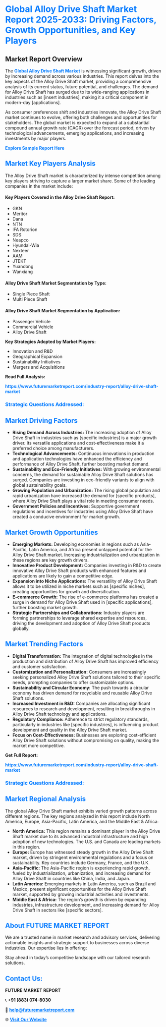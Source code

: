 <h1 style="color: #007BFF;">Global Alloy Drive Shaft Market Report 2025-2033: Driving Factors, Growth Opportunities, and Key Players</h1>

<section id="overview">
<h2>Market Report Overview</h2>
<p>The <a href="https://www.futuremarketreport.com/industry-report/alloy-drive-shaft-market" style="color: #007BFF; text-decoration: none;"><strong>Global Alloy Drive Shaft Market</strong></a> is witnessing significant growth, driven by increasing demand across various industries. This report delves into the key aspects of the Alloy Drive Shaft market, providing a comprehensive analysis of its current status, future potential, and challenges. The demand for Alloy Drive Shaft has surged due to its wide-ranging applications in industries such as [insert industries], making it a critical component in modern-day [applications].</p>
<p>As consumer preferences shift and industries innovate, the Alloy Drive Shaft market continues to evolve, offering both challenges and opportunities for stakeholders. The global market is expected to expand at a substantial compound annual growth rate (CAGR) over the forecast period, driven by technological advancements, emerging applications, and increasing investments by major players.</p>
</section>

<section id="overview">
<p><a href="https://www.futuremarketreport.com/request-sample/reportId=126669" style="color: #007BFF; text-decoration: none;"><strong>Explore Sample Report Here</strong></a></p>
</section>

<section id="key-players">
<h2 style="color: #007BFF;">Market Key Players Analysis</h2>
<p>The Alloy Drive Shaft market is characterized by intense competition among key players striving to capture a larger market share. Some of the leading companies in the market include:</p>
<h4>Key Players Covered in the Alloy Drive Shaft Report:</h4>
<ul><li>GKN</li><li>Meritor</li><li>Dana</li><li>NTN</li><li>IFA Rotorion</li><li>SDS</li><li>Neapco</li><li>Hyundai-Wia</li><li>Nexteer</li><li>AAM</li><li>JTEKT</li><li>Yuandong</li><li>Wanxiang</li></ul>
<h4>Alloy Drive Shaft Market Segmentation by Type:</h4>
<ul><li>Single Piece Shaft</li><li>Multi Piece Shaft</li></ul>

<h4>Alloy Drive Shaft Market Segmentation by Application:</h4>
<ul><li>Passenger Vehicle</li><li>Commercial Vehicle</li><li>Alloy Drive Shaft</li></ul>
<p><strong>Key Strategies Adopted by Market Players:</strong></p>
<ul>
<li>Innovation and R&D</li>
<li>Geographical Expansion</li>
<li>Sustainability Initiatives</li>
<li>Mergers and Acquisitions</li>
</ul>
</section>

<section>
<p><strong>Read Full Analysis: </strong></p><a href="https://www.futuremarketreport.com/industry-report/alloy-drive-shaft-market" style="color: #007BFF; text-decoration: none;"><strong>https://www.futuremarketreport.com/industry-report/alloy-drive-shaft-market</strong></a>
<h3 style="color: #007BFF;">Strategic Questions Addressed:</h3>
</section>

<section id="driving-factors">
<h2 style="color: #007BFF;">Market Driving Factors</h2>
<ul>
<li><strong>Rising Demand Across Industries:</strong> The increasing adoption of Alloy Drive Shaft in industries such as [specific industries] is a major growth driver. Its versatile applications and cost-effectiveness make it a preferred choice among manufacturers.</li>
<li><strong>Technological Advancements:</strong> Continuous innovations in production and application technologies have enhanced the efficiency and performance of Alloy Drive Shaft, further boosting market demand.</li>
<li><strong>Sustainability and Eco-Friendly Initiatives:</strong> With growing environmental concerns, the demand for sustainable Alloy Drive Shaft solutions has surged. Companies are investing in eco-friendly variants to align with global sustainability goals.</li>
<li><strong>Growing Population and Urbanization:</strong> The rising global population and rapid urbanization have increased the demand for [specific products], where Alloy Drive Shaft plays a vital role in meeting consumer needs.</li>
<li><strong>Government Policies and Incentives:</strong> Supportive government regulations and incentives for industries using Alloy Drive Shaft have created a conducive environment for market growth.</li>
</ul>
</section>

<section id="growth-opportunities">
<h2 style="color: #007BFF;">Market Growth Opportunities</h2>
<ul>
<li><strong>Emerging Markets:</strong> Developing economies in regions such as Asia-Pacific, Latin America, and Africa present untapped potential for the Alloy Drive Shaft market. Increasing industrialization and urbanization in these regions are key growth drivers.</li>
<li><strong>Innovative Product Development:</strong> Companies investing in R&D to create innovative Alloy Drive Shaft products with enhanced features and applications are likely to gain a competitive edge.</li>
<li><strong>Expansion into Niche Applications:</strong> The versatility of Alloy Drive Shaft allows it to be utilized in niche markets such as [specific niches], creating opportunities for growth and diversification.</li>
<li><strong>E-commerce Growth:</strong> The rise of e-commerce platforms has created a surge in demand for Alloy Drive Shaft used in [specific applications], further boosting market growth.</li>
<li><strong>Strategic Partnerships and Collaborations:</strong> Industry players are forming partnerships to leverage shared expertise and resources, driving the development and adoption of Alloy Drive Shaft products globally.</li>
</ul>
</section>

<section id="trending-factors">
<h2 style="color: #007BFF;">Market Trending Factors</h2>
<ul>
<li><strong>Digital Transformation:</strong> The integration of digital technologies in the production and distribution of Alloy Drive Shaft has improved efficiency and customer satisfaction.</li>
<li><strong>Customization and Personalization:</strong> Consumers are increasingly seeking personalized Alloy Drive Shaft solutions tailored to their specific needs, prompting companies to offer customizable options.</li>
<li><strong>Sustainability and Circular Economy:</strong> The push towards a circular economy has driven demand for recyclable and reusable Alloy Drive Shaft solutions.</li>
<li><strong>Increased Investment in R&D:</strong> Companies are allocating significant resources to research and development, resulting in breakthroughs in Alloy Drive Shaft technology and applications.</li>
<li><strong>Regulatory Compliance:</strong> Adherence to strict regulatory standards, particularly in industries like [specific industries], is influencing product development and quality in the Alloy Drive Shaft market.</li>
<li><strong>Focus on Cost-Effectiveness:</strong> Businesses are exploring cost-efficient Alloy Drive Shaft solutions without compromising on quality, making the market more competitive.</li>
</ul>
</section>

<section>
<p><strong>Get Full Report: </strong></p><a href="https://www.futuremarketreport.com/industry-report/alloy-drive-shaft-market" style="color: #007BFF; text-decoration: none;"><strong>https://www.futuremarketreport.com/industry-report/alloy-drive-shaft-market</strong></a>
<h3 style="color: #007BFF;">Strategic Questions Addressed:</h3>
</section>


<section id="regional-analysis">
<h2 style="color: #007BFF;">Market Regional Analysis</h2>
<p>The global Alloy Drive Shaft market exhibits varied growth patterns across different regions. The key regions analyzed in this report include North America, Europe, Asia-Pacific, Latin America, and the Middle East & Africa:</p>
<ul>
<li><strong>North America:</strong> This region remains a dominant player in the Alloy Drive Shaft market due to its advanced industrial infrastructure and high adoption of new technologies. The U.S. and Canada are leading markets in this region.</li>
<li><strong>Europe:</strong> Europe has witnessed steady growth in the Alloy Drive Shaft market, driven by stringent environmental regulations and a focus on sustainability. Key countries include Germany, France, and the U.K.</li>
<li><strong>Asia-Pacific:</strong> The Asia-Pacific region is experiencing rapid growth, fueled by industrialization, urbanization, and increasing demand for Alloy Drive Shaft in countries like China, India, and Japan.</li>
<li><strong>Latin America:</strong> Emerging markets in Latin America, such as Brazil and Mexico, present significant opportunities for the Alloy Drive Shaft market, supported by growing industrial activities and investments.</li>
<li><strong>Middle East & Africa:</strong> The region’s growth is driven by expanding industries, infrastructure development, and increasing demand for Alloy Drive Shaft in sectors like [specific sectors].</li>
</ul>
</section>

<footer>
<h2 style="color: #007BFF;">About FUTURE MARKET REPORT</h2>
<p>We are a trusted name in market research and advisory services, delivering actionable insights and strategic support to businesses across diverse industries. Our expertise lies in offering:</p>

<p>Stay ahead in today’s competitive landscape with our tailored research solutions.</p>

<h2 style="color: #007BFF;">Contact Us:</h2>
<p><strong>FUTURE MARKET REPORT</strong></p>
<p>📞 <strong>+91 (883) 074-8030</strong></p>
<p>📧 <strong><a href="mailto:help@futuremarketreport.com" style="color: #007BFF;">help@futuremarketreport.com</a></strong></p>
<p>🌐 <strong><a href="https://www.futuremarketreport.com/" style="color: #007BFF;">Visit Our Website</a></strong></p>
</footer>